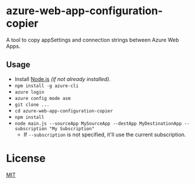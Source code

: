 # azure-web-app-configuration-copier

A tool to copy appSettings and connection strings between Azure Web Apps.

## Usage

- Install [Node.js](https://nodejs.org) *(if not already installed)*.
- `npm install -g azure-cli`
- `azure login`
- `azure config mode asm`
- `git clone ...`
- `cd azure-web-app-configuration-copier`
- `npm install`
- `node main.js --sourceApp MySourceApp --destApp MyDestinationApp --subscription "My Subscription"`
  - If `--subscription` is not specified, it'll use the current subscription.

# License

[MIT](/LICENSE)
